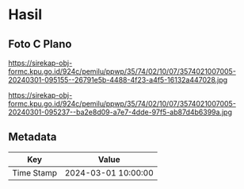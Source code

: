 # Hasil

## Foto C Plano

https://sirekap-obj-formc.kpu.go.id/924c/pemilu/ppwp/35/74/02/10/07/3574021007005-20240301-095155--26791e5b-4488-4f23-a4f5-16132a447028.jpg

https://sirekap-obj-formc.kpu.go.id/924c/pemilu/ppwp/35/74/02/10/07/3574021007005-20240301-095237--ba2e8d09-a7e7-4dde-97f5-ab87d4b6399a.jpg


## Metadata

| Key        | Value               |
| ---------- | ------------------- |
| Time Stamp | 2024-03-01 10:00:00 |



